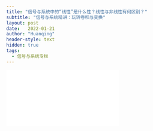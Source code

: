 ```yaml
---
title: "信号与系统中的“线性”是什么性？线性与非线性有何区别？"
subtitle: "信号与系统精讲：玩转卷积与变换"
layout: post
date:   2022-01-21
author: "Huanqing"
header-style: text
hidden: true
tags:
  - 信号与系统专栏
---
```


<iframe src="//player.bilibili.com/player.html?aid=795866807&bvid=BV1BC4y1p7Zs&cid=194339325&page=1" scrolling="no" border="0" frameborder="no" framespacing="0" allowfullscreen="true"> </iframe>
